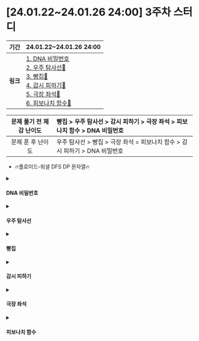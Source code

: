 # [24.01.22~24.01.26 24:00] 3주차 스터디

|기간|24.01.22~24.01.26 24:00|
|:---:|:---|
|**링크**|[1. DNA 비밀번호](https://www.acmicpc.net/problem/12891)<br>[2. 우주 탐사선🔗](https://www.acmicpc.net/problem/17182)<br> [3. 빵집🔗](https://www.acmicpc.net/problem/3109) <br> [4. 감시 피하기🔗](https://www.acmicpc.net/problem/18428) <br> [5. 극장 좌석🔗](https://www.acmicpc.net/problem/2302)<br> [6. 피보나치 함수🔗](https://www.acmicpc.net/problem/1003)|


|문제 풀기 전 체감 난이도|빵집 > 우주 탐사선 > 감시 피하기 > 극장 좌석 > 피보나치 함수 > DNA 비밀번호|
|:---:|:---|
|문제 푼 후 난이도|우주 탐사선 > 빵집 > 극장 좌석 = 피보나치 함수 > 감시 피하기 > DNA 비밀번호|
- 🔥플로이드-워셜 DFS DP 문자열🔥

<details>
<summary><h4>DNA 비밀번호</h4></summary>

|풀이 예상 시간|실제 소요 시간|
|:---:|:---:|
|30m|50m|

<h4>풀이</h4>

- 문자열 + map(혹은 arr)

1. 전체 문자열에서 `P` 사이즈의 문자열을 처음부터 순차적으로 훑기
2. 시작지점 index를 `i`라고 가정했을 때, 이를 1씩 증가시키면 현재 문자열의 문자 갯수에서 제거되어야하는 character의 위치는 ⭐️`i - 1`⭐️, 추가되어야하는 character의 위치는 `i + P - 1`. 단, if문 내부에서 i의 index가 0이 아닌지 여러 번 if문을 연산하는 것은 비효율적이므로 for문은 1부터 시작한다.

```c++
    //  // 0번째 idx - (P-1)번째 idx가 조건을 만족하는지 판단하기 위함
    if (canMake()) {
        result += 1;
    }

    for(int i = 1; i <= lastIdx; i++) {
        char throwChar = s[i - 1];
        current[throwChar] -= 1;
            
        char addChar = s[i + P - 1];
        current[addChar] += 1;
        
        if (canMake()) {
            result += 1;
        }
    }
```

<h4>소감</h4>

- `substr`은 시간 초과의 직접적인 원인이 될 수 있다. 사용하지 않는 코드는 바로 지우자.

- 이번 코드에서는 `map<char, int>`로 데이터를 저장하지 않고 `int[]` 형태로 if문을 통한 문자열 비교 방식으로 풀어도 시간초과가 나지 않는다.
</details>

<details>
<summary><h4>우주 탐사선</h4></summary>

|풀이 예상 시간|실제 소요 시간|
|:---:|:---:|
|1h|1h50m|

<h4>풀이</h4>

- 플로이드-워셜

<3중 for문: 플로이드-워셜을 통한 모든 정점 to 모든 정점으로의 최단 경로 구하기>

```c++
for (int k = 0; k < N; k++) {
        for (int i = 0; i < N; i++) {
            for (int j = 0; j < N; j++) {
                if (map[i][j] > map[i][k] + map[k][j]) {
                    map[i][j] = map[i][k] + map[k][j];
                }
            }
        }
    }
```
- 정점 i에서 정점 j까지로의 최단 경로 구하기
    -> `i -> j` 가 빠른가, `i -> k -> j` 가 빠른가

<dfs: 시작 지점으로부터 전체를 방문하기까지의 최단 경로 구하기>
1. `visited` bool 배열을 통한 방문 여부 확인
2. 전체 경우의 수 탐색 후 최소값 구하기

<h4>소감</h4>
- 호기롭게 Dijkstra로 시작했지만? 1시간동안 풀다가 for문을 전부 채울 수가 없어서 풀이를 보았더니 플로이드-워셜이었을 때의 심정을 서술하시오.
- `모든 정점에서 모든 정점으로의 최단 경로`는 플로이드-워셜을 사용하자

<h5>참고자료</h5>

[개념 공부🔗](https://m.blog.naver.com/PostView.nhn?blogId=ndb796&logNo=221234427842&proxyReferer=https:%2F%2Fwww.google.com%2F)

[Link🔗](https://imnotabear.tistory.com/233)
</details>

<details>
<summary><h4>빵집</h4></summary>

|풀이 예상 시간|실제 소요 시간|
|:---:|:---:|
|1h|40m|

<h4>풀이</h4>

- DFS

**어떻게 DFS로 풀 수 있는가?**

- 핵심은 row 탐색 순서를 오른쪽 상단(↗️)-오른쪽(➡️)-오른쪽 하단(↘️)의 순서대로 탐색하기
    
    -> 0번째 행으로부터 탐색을 하기 때문에, 오른쪽 하단이나 오른쪽을 먼저 탐색한다면 아래의 행에 있는 길이 막힐 가능성이 있으나, 위쪽 방향부터 차곡차곡 탐색한다면 아래 행의 길을 막지 않을 수 있음

|변수|설명|
|:---:|:---|
|bool visited[10001][501]|방문 여부 체크|
|int dr[3]|오른쪽 상단 - 오른쪽 - 오른쪽 하단 탐색을 위한 배열|
|isFindWay|각 행의 0번째 index에서부터 빵집까지 도달하는 가스관을 찾았는지에 대한 여부 판단|

`R`: 행 `C`: 열

1. for문을 통해 각각의 [R][0]의 위치를 기준으로 [R][C]에 도달 가능 여부를 판단하는 DFS 실행

    -> 단, isFindWay는 매번 false로 바꿔준다
2. DFS 내부에서 `dr` 배열의 값을 대상으로 오른쪽 -> 왼쪽 방향으로 탐색
    
    -> 단, 이미 1번의 `R`행에서 출발해서 빵집까지 도달하는 가스관을 찾았다면(`isFindWay == true`) 즉시 탈출


<h4>소감</h4>
- 왼쪽에서 오른쪽으로 가는 DFS

</details>

<details>
<summary><h4>감시 피하기</h4></summary>

|풀이 예상 시간|실제 소요 시간|
|:---:|:---:|
|1h|45m|

<h4>풀이</h4>

- 브루트포스

|변수|설명|
|:---:|:---|
|char map[6][6]| 전체 공간을 담을 2차원 배열|
|vector <Point> notTS|선생님과 학생이 아닌 빈 공간의 위치(`Point`) 담을 배열|
|vector<Point> teacherPosition|선생님의 위치를 담을 배열|

1. `pair<int. int>` first, second 대신 사용할 구조체 만들기

```c++
struct Point {
    int r;
    int c;
};
```

2. 입력으로 들어온 `map`에서 `notTS`, `teacherPosition`을 추출
3. `notTS`를 대상으로 장애물을 만들 위치를 3중 for문을 통해 고르기
4. 선생님의 위치로부터 상하좌우 방향으로 학생이 보이지 않는지 판별하기

<h4>소감</h4>
- 모든 문제를 어렵게 생각하지 말자

</details>

<details>
<summary><h4>극장 좌석</h4></summary>

|풀이 예상 시간|실제 소요 시간|
|:---:|:---:|
|30m|45m|

<h4>풀이</h4>

- DP

`int dp[41]에서 dp[i]의 의미`: 일반좌석이 i개 존재할 때 해당 좌석에 사람이 앉을 수 있는 경우의 수
```c++
    dp[0] = 1; // VIP 좌석이 연달아 존재하는 경우
    dp[1] = 1; // VIP - 1 - VIP
    dp[2] = 2; // VIP - 1 - 2 - VIP
    for(int i = 3; i < LEN; i++) {
        dp[i] = dp[i - 1] + dp[i - 2];
    }
```

- 위의 식이 성립할 수 있는 이유는 일반좌석이 n개 있을 때 이 경우의 수가 n-1의 경우와 n-2의 경우를 더한 값과 동일하기 때문이다. (n >= 3)


**ex.**

    VIP - 1자리 - VIP: 1가지 (1)
    VIP - 2자리 - VIP: 2가지 (1-2) (2-1)
    VIP - 3자리 - VIP: 3가지 (1-2-3) (1-3-2) (2-1-3)
    VIP - 4자리 - VIP: 5가지 (1-2-3-4) (1-2-4-3) (1-3-2-4) (2-1-3-4) (2-1-4-3)

1. VIP좌석의 위치를 받을 배열 `arr`의 사이즈를 `M+2`로 선언
    
    -> VIP 좌석 간의 일반 좌석 연산을 for문으로 연달아 처리하기 위함
    
    -> 시작좌석 - VIP좌석, VIP좌석 - VIP좌석, VIP좌석 - 끝좌석
2. VIP 좌석 사이의 일반 좌석의 크기를 구한 후 미리 구했던 `int dp[41]`의 값을 `result`에 곱한다.


<h4>소감</h4>

- for문 범위값을 잘 확인하자
- `n` 과 `n + m` 사이에 존재하는 숫자의 갯수는 `m - 1`이다

</details>

<details>
<summary><h4>피보나치 함수</h4></summary>

|풀이 예상 시간|실제 소요 시간|
|:---:|:---:|
|15m|15m|

<h4>풀이</h4>

- DP

제한 시간 `0.25`초 & 피보나치
-> "아 이거 DP네"
1. fibonacci(0)의 경우에 사용되는 fibonacci(0), fibonacci(1)의 갯수 초기화
2. fibonacci(1)의 경우에 사용되는 fibonacci(0), fibonacci(1)의 갯수 초기화
3. 메모이제이션을 통해 DP zeroCount, oneCount pair 채워넣기

<h4>소감</h4>

- 이전 주차에서 어려운 DP문제를 풀어보기도 했고 알고 있던 개념(피보나치)이라 그런지 쉽게 풀었다.
</details>
